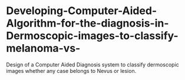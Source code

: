 # Developing-Computer-Aided-Algorithm-for-the-diagnosis-in-Dermoscopic-images-to-classify-melanoma-vs-
Design of a Computer Aided Diagnosis system to classify dermoscopic images whether any case belongs to Nevus or lesion. 
